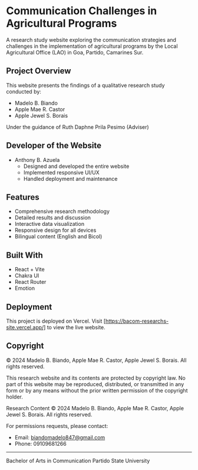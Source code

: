 # Communication Challenges in Agricultural Programs

A research study website exploring the communication strategies and challenges in the implementation of agricultural programs by the Local Agricultural Office (LAO) in Goa, Partido, Camarines Sur.

## Project Overview

This website presents the findings of a qualitative research study conducted by:
- Madelo B. Biando
- Apple Mae R. Castor
- Apple Jewel S. Borais

Under the guidance of Ruth Daphne Prila Pesimo (Adviser)

## Developer of the Website

- Anthony B. Azuela
  - Designed and developed the entire website
  - Implemented responsive UI/UX
  - Handled deployment and maintenance

## Features

- Comprehensive research methodology
- Detailed results and discussion
- Interactive data visualization
- Responsive design for all devices
- Bilingual content (English and Bicol)

## Built With

- React + Vite
- Chakra UI
- React Router
- Emotion

## Deployment

This project is deployed on Vercel. Visit [https://bacom-researchs-site.vercel.app/] to view the live website.

## Copyright

© 2024 Madelo B. Biando, Apple Mae R. Castor, Apple Jewel S. Borais. All rights reserved.

This research website and its contents are protected by copyright law. No part of this website may be reproduced, distributed, or transmitted in any form or by any means without the prior written permission of the copyright holder.

Research Content © 2024 Madelo B. Biando, Apple Mae R. Castor, Apple Jewel S. Borais. All rights reserved.

For permissions requests, please contact:
- Email: biandomadelo847@gmail.com
- Phone: 09109681266

---

Bachelor of Arts in Communication
Partido State University
